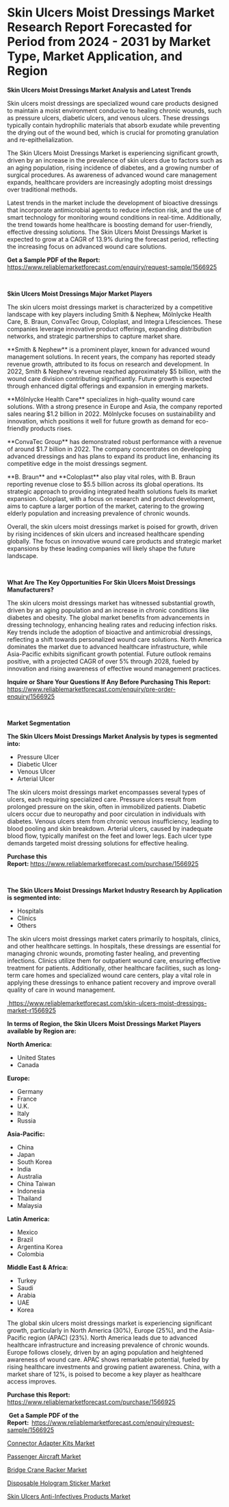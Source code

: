 <p><h1>Skin Ulcers Moist Dressings Market Research Report Forecasted for Period from 2024 -  2031 by Market Type, Market Application, and Region</h1></p><p><strong>Skin Ulcers Moist Dressings Market Analysis and Latest Trends</strong></p>
<p><p>Skin ulcers moist dressings are specialized wound care products designed to maintain a moist environment conducive to healing chronic wounds, such as pressure ulcers, diabetic ulcers, and venous ulcers. These dressings typically contain hydrophilic materials that absorb exudate while preventing the drying out of the wound bed, which is crucial for promoting granulation and re-epithelialization.</p><p>The Skin Ulcers Moist Dressings Market is experiencing significant growth, driven by an increase in the prevalence of skin ulcers due to factors such as an aging population, rising incidence of diabetes, and a growing number of surgical procedures. As awareness of advanced wound care management expands, healthcare providers are increasingly adopting moist dressings over traditional methods.</p><p>Latest trends in the market include the development of bioactive dressings that incorporate antimicrobial agents to reduce infection risk, and the use of smart technology for monitoring wound conditions in real-time. Additionally, the trend towards home healthcare is boosting demand for user-friendly, effective dressing solutions. The Skin Ulcers Moist Dressings Market is expected to grow at a CAGR of 13.9% during the forecast period, reflecting the increasing focus on advanced wound care solutions.</p></p>
<p><strong>Get a Sample PDF of the Report:&nbsp;</strong> <a href="https://www.reliablemarketforecast.com/enquiry/request-sample/1566925">https://www.reliablemarketforecast.com/enquiry/request-sample/1566925</a></p>
<p>&nbsp;</p>
<p><strong>Skin Ulcers Moist Dressings Major Market Players</strong></p>
<p><p>The skin ulcers moist dressings market is characterized by a competitive landscape with key players including Smith & Nephew, Mölnlycke Health Care, B. Braun, ConvaTec Group, Coloplast, and Integra Lifesciences. These companies leverage innovative product offerings, expanding distribution networks, and strategic partnerships to capture market share.</p><p>**Smith & Nephew** is a prominent player, known for advanced wound management solutions. In recent years, the company has reported steady revenue growth, attributed to its focus on research and development. In 2022, Smith & Nephew's revenue reached approximately $5 billion, with the wound care division contributing significantly. Future growth is expected through enhanced digital offerings and expansion in emerging markets.</p><p>**Mölnlycke Health Care** specializes in high-quality wound care solutions. With a strong presence in Europe and Asia, the company reported sales nearing $1.2 billion in 2022. Mölnlycke focuses on sustainability and innovation, which positions it well for future growth as demand for eco-friendly products rises.</p><p>**ConvaTec Group** has demonstrated robust performance with a revenue of around $1.7 billion in 2022. The company concentrates on developing advanced dressings and has plans to expand its product line, enhancing its competitive edge in the moist dressings segment.</p><p>**B. Braun** and **Coloplast** also play vital roles, with B. Braun reporting revenue close to $5.5 billion across its global operations. Its strategic approach to providing integrated health solutions fuels its market expansion. Coloplast, with a focus on research and product development, aims to capture a larger portion of the market, catering to the growing elderly population and increasing prevalence of chronic wounds.</p><p>Overall, the skin ulcers moist dressings market is poised for growth, driven by rising incidences of skin ulcers and increased healthcare spending globally. The focus on innovative wound care products and strategic market expansions by these leading companies will likely shape the future landscape.</p></p>
<p>&nbsp;</p>
<p><strong>What Are The Key Opportunities For Skin Ulcers Moist Dressings Manufacturers?</strong></p>
<p><p>The skin ulcers moist dressings market has witnessed substantial growth, driven by an aging population and an increase in chronic conditions like diabetes and obesity. The global market benefits from advancements in dressing technology, enhancing healing rates and reducing infection risks. Key trends include the adoption of bioactive and antimicrobial dressings, reflecting a shift towards personalized wound care solutions. North America dominates the market due to advanced healthcare infrastructure, while Asia-Pacific exhibits significant growth potential. Future outlook remains positive, with a projected CAGR of over 5% through 2028, fueled by innovation and rising awareness of effective wound management practices.</p></p>
<p><strong>Inquire or Share Your Questions If Any Before Purchasing This Report:</strong> <a href="https://www.reliablemarketforecast.com/enquiry/pre-order-enquiry/1566925">https://www.reliablemarketforecast.com/enquiry/pre-order-enquiry/1566925</a></p>
<p>&nbsp;</p>
<p><strong>Market Segmentation</strong></p>
<p><strong>The Skin Ulcers Moist Dressings Market Analysis by types is segmented into:</strong></p>
<p><ul><li>Pressure Ulcer</li><li>Diabetic Ulcer</li><li>Venous Ulcer</li><li>Arterial Ulcer</li></ul></p>
<p><p>The skin ulcers moist dressings market encompasses several types of ulcers, each requiring specialized care. Pressure ulcers result from prolonged pressure on the skin, often in immobilized patients. Diabetic ulcers occur due to neuropathy and poor circulation in individuals with diabetes. Venous ulcers stem from chronic venous insufficiency, leading to blood pooling and skin breakdown. Arterial ulcers, caused by inadequate blood flow, typically manifest on the feet and lower legs. Each ulcer type demands targeted moist dressing solutions for effective healing.</p></p>
<p><strong>Purchase this Report:&nbsp;</strong><a href="https://www.reliablemarketforecast.com/purchase/1566925">https://www.reliablemarketforecast.com/purchase/1566925</a></p>
<p>&nbsp;</p>
<p><strong>The Skin Ulcers Moist Dressings Market Industry Research by Application is segmented into:</strong></p>
<p><ul><li>Hospitals</li><li>Clinics</li><li>Others</li></ul></p>
<p><p>The skin ulcers moist dressings market caters primarily to hospitals, clinics, and other healthcare settings. In hospitals, these dressings are essential for managing chronic wounds, promoting faster healing, and preventing infections. Clinics utilize them for outpatient wound care, ensuring effective treatment for patients. Additionally, other healthcare facilities, such as long-term care homes and specialized wound care centers, play a vital role in applying these dressings to enhance patient recovery and improve overall quality of care in wound management.</p></p>
<p><a href="https://www.reliablemarketforecast.com/skin-ulcers-moist-dressings-market-r1566925">&nbsp;https://www.reliablemarketforecast.com/skin-ulcers-moist-dressings-market-r1566925</a></p>
<p><strong>In terms of Region, the Skin Ulcers Moist Dressings Market Players available by Region are:</strong></p>
<p>
    <p> <strong> North America: </strong>
        <ul>
            <li>United States</li>
            <li>Canada</li>
        </ul>
        </p> 
    <p> <strong> Europe: </strong>
        <ul>
            <li>Germany</li>
            <li>France</li>
            <li>U.K.</li>
            <li>Italy</li>
            <li>Russia</li>
        </ul>
        </p> 
    <p> <strong> Asia-Pacific: </strong>
        <ul>
            <li>China</li>
            <li>Japan</li>
            <li>South Korea</li>
            <li>India</li>
            <li>Australia</li>
            <li>China Taiwan</li>
            <li>Indonesia</li>
            <li>Thailand</li>
            <li>Malaysia</li>
        </ul>
        </p> 
    <p> <strong> Latin America: </strong>
        <ul>
            <li>Mexico</li>
            <li>Brazil</li>
            <li>Argentina Korea</li>
            <li>Colombia</li>
        </ul>
        </p> 
    <p> <strong> Middle East & Africa: </strong>
        <ul>
            <li>Turkey</li>
            <li>Saudi</li>
            <li>Arabia</li>
            <li>UAE</li>
            <li>Korea</li>
        </ul>
    </p>
    </p>
<p><p>The global skin ulcers moist dressings market is experiencing significant growth, particularly in North America (30%), Europe (25%), and the Asia-Pacific region (APAC) (23%). North America leads due to advanced healthcare infrastructure and increasing prevalence of chronic wounds. Europe follows closely, driven by an aging population and heightened awareness of wound care. APAC shows remarkable potential, fueled by rising healthcare investments and growing patient awareness. China, with a market share of 12%, is poised to become a key player as healthcare access improves.</p></p>
<p><strong>Purchase this Report: </strong><a href="https://www.reliablemarketforecast.com/purchase/1566925">https://www.reliablemarketforecast.com/purchase/1566925</a></p>
<p>&nbsp;<strong>Get a Sample PDF of the Report:&nbsp;&nbsp;</strong><a href="https://www.reliablemarketforecast.com/enquiry/request-sample/1566925">https://www.reliablemarketforecast.com/enquiry/request-sample/1566925</a></p>
<p><strong></strong></p>
<p><p><a href="https://issuu.com/reportprime-2/docs/connector-adapter-kits-market-size-_739a8675c59f00">Connector Adapter Kits Market</a></p><p><a href="https://www.linkedin.com/pulse/passenger-aircraft-market-research-report-includes-analysis-are5e?trackingId=IkbZLXUCQhixe4W0aD7QVQ%3D%3D">Passenger Aircraft Market</a></p><p><a href="https://medium.com/@winonawolff1921/bridge-crane-racker-market-emerging-trends-and-future-prospects-for-period-from-2024-to-2031-8357692ef12a?postPublishedType=repub">Bridge Crane Racker Market</a></p><p><a href="https://www.linkedin.com/pulse/disposable-hologram-sticker-market-growth-segmentation-regional-voeme?trackingId=%2BieJnaygTl2h8kWk6sagRQ%3D%3D">Disposable Hologram Sticker Market</a></p><p><a href="https://github.com/mabutironaldo/Market-Research-Report-List-6/blob/main/skin-ulcers-anti-infectives-products-market.md">Skin Ulcers Anti-Infectives Products Market</a></p></p>